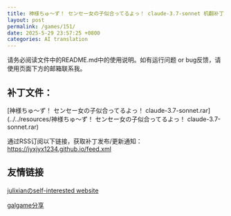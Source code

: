 ```yaml
---
title: 神様ちゅ～ず！ センセー女の子似合ってるよっ！ claude-3.7-sonnet 机翻补丁
layout: post
permalink: /games/151/
date: 2025-5-29 23:57:25 +0800
categories: AI translation
---
```



请务必阅读文件中的README.md中的使用说明。如有运行问题 or bug反馈，请使用页面下方的邮箱联系我。



## 补丁文件：

[神様ちゅ～ず！ センセー女の子似合ってるよっ！ claude-3.7-sonnet.rar](../../resources/神様ちゅ～ず！ センセー女の子似合ってるよっ！ claude-3.7-sonnet.rar)

 

通过RSS订阅以下链接，获取补丁发布/更新通知：https://jyxjyx1234.github.io/feed.xml

## 友情链接

[julixianのself-interested website](https://julixian-siw.worldsystem.top/) 

[galgame分享](https://t.me/galgpt)